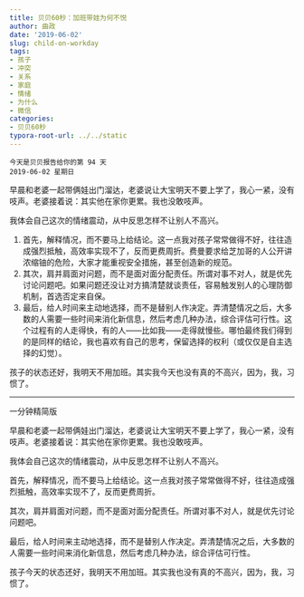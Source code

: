 ```yaml
---
title: 贝贝60秒：加班带娃为何不悦
author: 曲政
date: '2019-06-02'
slug: child-on-workday
tags:
- 孩子
- 冲突
- 关系
- 家庭
- 情绪
- 为什么
- 微信
categories:
- 贝贝60秒
typora-root-url: ../../static
---
```


```
今天是贝贝报告给你的第 94 天 
2019-06-02 星期日
```

早晨和老婆一起带俩娃出门溜达，老婆说让大宝明天不要上学了，我心一紧，没有吱声。老婆接着说：其实他在家你更累。我也没敢吱声。

我体会自己这次的情绪震动，从中反思怎样不让别人不高兴。

1.  首先，解释情况，而不要马上给结论。这一点我对孩子常常做得不好，往往造成强烈抵触，高效率实现不了，反而更费周折。费曼要求给芝加哥的人公开讲浓缩铀的危险，大家才能重视安全措施，甚至创造新的规范。
2.  其次，肩并肩面对问题，而不是面对面分配责任。所谓对事不对人，就是优先讨论问题吧。如果问题还没让对方搞清楚就谈责任，容易触发别人的心理防御机制，首选否定来自保。
3.  最后，给人时间来主动地选择，而不是替别人作决定。弄清楚情况之后，大多数的人需要一些时间来消化新信息，然后考虑几种办法，综合评估可行性。这个过程有的人走得快，有的人——比如我——走得就慢些。哪怕最终我们得到的是同样的结论，我也喜欢有自己的思考，保留选择的权利（或仅仅是自主选择的幻觉）。

孩子的状态还好，我明天不用加班。其实我今天也没有真的不高兴，因为，我，习惯了。

------

一分钟精简版

早晨和老婆一起带俩娃出门溜达，老婆说让大宝明天不要上学了，我心一紧，没有吱声。老婆接着说：其实他在家你更累。我也没敢吱声。

我体会自己这次的情绪震动，从中反思怎样不让别人不高兴。

首先，解释情况，而不要马上给结论。这一点我对孩子常常做得不好，往往造成强烈抵触，高效率实现不了，反而更费周折。

其次，肩并肩面对问题，而不是面对面分配责任。所谓对事不对人，就是优先讨论问题吧。

最后，给人时间来主动地选择，而不是替别人作决定。弄清楚情况之后，大多数的人需要一些时间来消化新信息，然后考虑几种办法，综合评估可行性。

孩子今天的状态还好，我明天不用加班。其实我也没有真的不高兴，因为，我，习惯了。